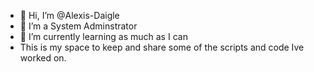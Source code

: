 - 👋 Hi, I’m @Alexis-Daigle
- 👀 I’m a System Adminstrator
- 🌱 I’m currently learning as much as I can
- This is my space to keep and share some of the scripts and code Ive worked on.


<!---
Alexis-Daigle/Alexis-Daigle is a ✨ special ✨ repository because its `README.md` (this file) appears on your GitHub profile.
You can click the Preview link to take a look at your changes.
--->
